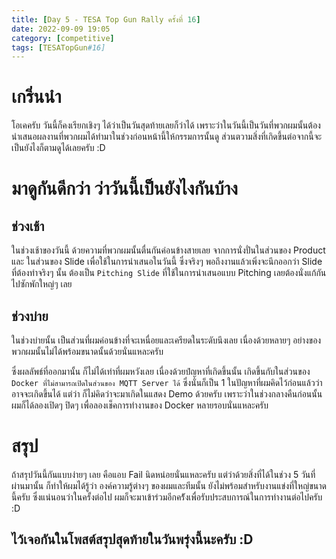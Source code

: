 ```yaml
---
title: [Day 5 - TESA Top Gun Rally ครั้งที่ 16]
date: 2022-09-09 19:05
category: [competitive]
tags: [TESATopGun#16]
---
```

# เกริ่นนำ 
โอเคครับ วันนี้ก็คงเรียกเชิงๆ ได้ว่าเป็นวันสุดท้ายเลยก็ว่าได้ เพราะว่าในวันนี้เป็นวันที่พวกผมนั้นต้องนำเสนอผลงานที่พวกผมได้ทำมาในช่วงก่อนหน้านี้ให้กรรมการนั้นดู ส่วนตวามสิ่งที่เกิดขึ้นต่อจากนี้จะเป็นยังไงก็ตามดูได้เลยครับ :D
<br />

# มาดูกันดีกว่า ว่าวันนี้เป็นยังไงกันบ้าง
## ช่วงเช้า
ในช่วงเช้าของวันนี้ ด้วยความที่พวกผมนั้นตื่นกันค่อนข้างสายเลย จากการนั่งปั่นในส่วนของ Product และ ในส่วนของ Slide เพื่อใช้ในการนำเสนอในวันนี้ ซึ่งจริงๆ พอถึงงานแล้วเพิ่งจะนึกออกว่า Slide ที่ต้องทำจริงๆ นั้น ต้องเป็น `Pitching Slide` ที่ใช้ในการนำเสนอแบบ Pitching เลยต้องนั่งแก้กันไปซักพักใหญ่ๆ เลย

## ช่วงบ่าย
ในช่วงบ่ายนั้น เป็นส่วนที่ผมค่อนข้างที่จะเหนื่อยและเครียดในระดับนึงเลย เนื่องด้วยหลายๆ อย่างของพวกผมนั้นไม่ได้พร้อมขนาดนั้นด้วยนั่นแหละครับ

ซึ่งผลลัพธ์ที่ออกมานั้น ก็ไม่ได้เท่าที่ผมหวังเลย เนื่องด้วยปํญหาที่เกิดขึ้นนั้น เกิดขึ้นกับในส่วนของ `Docker ที่ไม่สามารถเปิดในส่วนของ MQTT Server ได้` ซึ่งนั่นก็เป็น 1 ในปัญหาที่ผมคิดไว้ก่อนแล้วว่าอาจจะเกิดขึ้นได้ แต่ว่า ก็ไม่คิดว่าจะมาเกิดในแสดง Demo ด้วยครับ เพราะว่าในช่วงกลางคืนก่อนนั้น ผมก็ได้ลองเปิดๆ ปิดๆ เพื่อลองเช็คการทำงานของ Docker หลายรอบนั่นแหละครับ

# สรุป
ถ้าสรุปวันนี้กันแบบง่ายๆ เลย คือแอบ Fail นิดหน่อยนั่นแหละครับ แต่ว่าด้วยสิ่งที่ได้ในช่วง 5 วันที่ผ่านมานั้น ก็ทำให้ผมได้รู้ว่า องค์ความรู้ต่างๆ ของผมและทีมนั้น ยังไม่พร้อมสำหรับงานแข่งที่ใหญ่ขนาดนี้ครับ ซึ่งแน่นอนว่าในครั้งต่อไป ผมก็จะมาเข้าร่วมอีกคร้ังเพื่อรับประสบการณ์ในการทำงานต่อไปครับ :D

## ไว้เจอกันในโพสต์สรุปสุดท้ายในวันพรุ่งนี้นะครับ :D